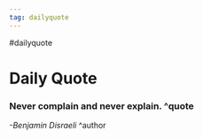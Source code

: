```yaml
---
tag: dailyquote
---
```


#dailyquote

# Daily Quote

### Never complain and never explain. ^quote
*-Benjamin Disraeli* ^author
